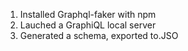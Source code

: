 1. Installed Graphql-faker with npm
2. Lauched a GraphiQL local server
3. Generated a schema, exported to.JSO